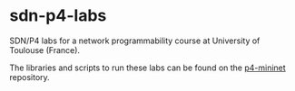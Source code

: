# sdn-p4-labs

SDN/P4 labs for a network programmability course at University of Toulouse (France).

The libraries and scripts to run these labs can be found on the [p4-mininet](https://github.com/sdn-labs-ut3/p4-mininet) repository.
